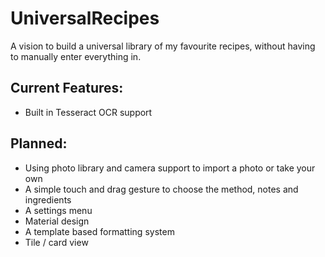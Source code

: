 # UniversalRecipes
 
 A vision to build a universal library of my favourite recipes, without having to manually enter everything in.
 
 ## Current Features:
 
 * Built in Tesseract OCR support
  
  ## Planned:
  
  * Using photo library and camera support to import a photo or take your own
  * A simple touch and drag gesture to choose the method, notes and ingredients
  * A settings menu
  * Material design
  * A template based formatting system
  * Tile / card view
